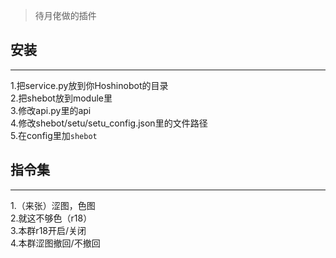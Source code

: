 > 待月佬做的插件

## 安装

---

1.把service.py放到你Hoshinobot的目录  
2.把shebot放到module里  
3.修改api.py里的api  
4.修改shebot/setu/setu_config.json里的文件路径  
5.在config里加`shebot`  



## 指令集

---

1.（来张）涩图，色图  
2.就这不够色（r18）  
3.本群r18开启/关闭  
4.本群涩图撤回/不撤回  